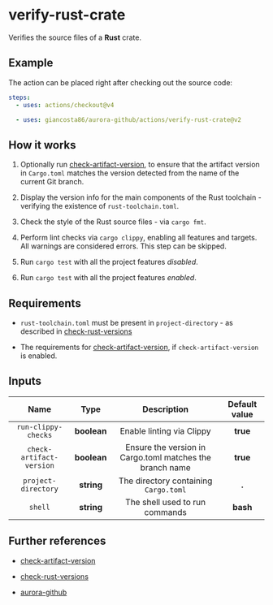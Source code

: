 # verify-rust-crate

Verifies the source files of a **Rust** crate.

## Example

The action can be placed right after checking out the source code:

```yaml
steps:
  - uses: actions/checkout@v4

  - uses: giancosta86/aurora-github/actions/verify-rust-crate@v2
```

## How it works

1. Optionally run [check-artifact-version](../check-artifact-version/README.md), to ensure that the artifact version in `Cargo.toml` matches the version detected from the name of the current Git branch.

1. Display the version info for the main components of the Rust toolchain - verifying the existence of `rust-toolchain.toml`.

1. Check the style of the Rust source files - via `cargo fmt`.

1. Perform lint checks via `cargo clippy`, enabling all features and targets. All warnings are considered errors. This step can be skipped.

1. Run `cargo test` with all the project features _disabled_.

1. Run `cargo test` with all the project features _enabled_.

## Requirements

- `rust-toolchain.toml` must be present in `project-directory` - as described in [check-rust-versions](../check-rust-versions/README.md)

- The requirements for [check-artifact-version](../check-artifact-version/README.md), if `check-artifact-version` is enabled.

## Inputs

|           Name           |    Type     |                       Description                        | Default value |
| :----------------------: | :---------: | :------------------------------------------------------: | :-----------: |
|   `run-clippy-checks`    | **boolean** |                Enable linting via Clippy                 |   **true**    |
| `check-artifact-version` | **boolean** | Ensure the version in Cargo.toml matches the branch name |   **true**    |
|   `project-directory`    | **string**  |          The directory containing `Cargo.toml`           |     **.**     |
|         `shell`          | **string**  |              The shell used to run commands              |   **bash**    |

## Further references

- [check-artifact-version](../check-artifact-version/README.md)

- [check-rust-versions](../check-rust-versions/README.md)

- [aurora-github](../../README.md)
